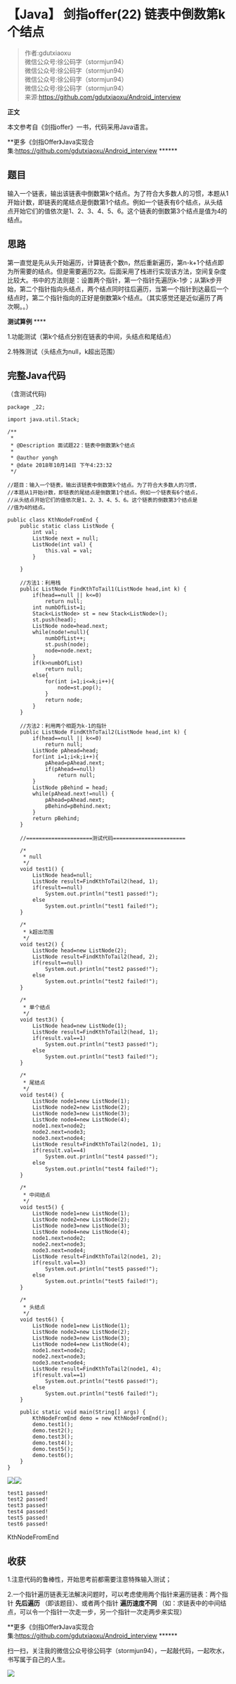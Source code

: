 # 【Java】 剑指offer(22) 链表中倒数第k个结点  
  
> 作者:gdutxiaoxu<br/> 微信公众号:徐公码字（stormjun94）<br/>微信公众号:徐公码字（stormjun94）<br/>微信公众号:徐公码字（stormjun94）<br/>微信公众号:徐公码字（stormjun94）<br/>来源:https://github.com/gdutxiaoxu/Android_interview

**正文**

本文参考自《剑指offer》一书，代码采用Java语言。

**更多《剑指Offer》Java实现合集:https://github.com/gdutxiaoxu/Android_interview ******

## 题目

输入一个链表，输出该链表中倒数第k个结点。为了符合大多数人的习惯，本题从1开始计数，即链表的尾结点是倒数第1个结点。例如一个链表有6个结点，从头结点开始它们的值依次是1、2、3、4、5、6。这个链表的倒数第3个结点是值为4的结点。

## 思路

第一直觉是先从头开始遍历，计算链表个数n，然后重新遍历，第n-k+1个结点即为所需要的结点。但是需要遍历2次。后面采用了栈进行实现该方法，空间复杂度比较大。书中的方法则是：设置两个指针，第一个指针先遍历k-1步；从第k步开始，第二个指针指向头结点，两个结点同时往后遍历，当第一个指针到达最后一个结点时，第二个指针指向的正好是倒数第k个结点。（其实感觉还是近似遍历了两次啊。。）

**测试算例** ****

1.功能测试（第k个结点分别在链表的中间，头结点和尾结点）

2.特殊测试（头结点为null，k超出范围）

## **完整Java代码**

（含测试代码)

    
    
    package _22;
    
    import java.util.Stack;
    
    /**
     * 
     * @Description 面试题22：链表中倒数第k个结点
     *
     * @author yongh
     * @date 2018年10月14日 下午4:23:32
     */
    
    //题目：输入一个链表，输出该链表中倒数第k个结点。为了符合大多数人的习惯，
    //本题从1开始计数，即链表的尾结点是倒数第1个结点。例如一个链表有6个结点，
    //从头结点开始它们的值依次是1、2、3、4、5、6。这个链表的倒数第3个结点是
    //值为4的结点。
    
    public class KthNodeFromEnd {
    	public static class ListNode {
    	    int val;
    	    ListNode next = null;
    	    ListNode(int val) {
    	        this.val = val;
    	    }
    
    	}
    	    
        //方法1：利用栈
        public ListNode FindKthToTail1(ListNode head,int k) {
            if(head==null || k<=0)
                return null;
            int numbOfList=1;
            Stack<ListNode> st = new Stack<ListNode>();
            st.push(head);
            ListNode node=head.next;
            while(node!=null){
                numbOfList++;
                st.push(node);
                node=node.next; 
            }
            if(k>numbOfList)
                return null;
            else{
                for(int i=1;i<=k;i++){
                    node=st.pop();
                }
                return node;
            }
        }
        
        //方法2：利用两个相距为k-1的指针
        public ListNode FindKthToTail2(ListNode head,int k) {
            if(head==null || k<=0)
                return null;
            ListNode pAhead=head;
            for(int i=1;i<k;i++){
                pAhead=pAhead.next;
                if(pAhead==null)
                	return null; 
            }
            ListNode pBehind = head;
            while(pAhead.next!=null) {
            	pAhead=pAhead.next;
            	pBehind=pBehind.next;
            }
            return pBehind;
        }
        
        //=====================测试代码=======================
        
        /*
         * null
         */
        void test1() {
        	ListNode head=null;
        	ListNode result=FindKthToTail2(head, 1);
        	if(result==null)
        		System.out.println("test1 passed!");
        	else
        		System.out.println("test1 failed!");   	
        }
        
        /*
         * k超出范围
         */
        void test2() {
        	ListNode head=new ListNode(2);
        	ListNode result=FindKthToTail2(head, 2);
        	if(result==null)
        		System.out.println("test2 passed!");
        	else
        		System.out.println("test2 failed!");   	
        }
        
        /*
         * 单个结点
         */
        void test3() {
        	ListNode head=new ListNode(1);
        	ListNode result=FindKthToTail2(head, 1);
        	if(result.val==1)
        		System.out.println("test3 passed!");
        	else
        		System.out.println("test3 failed!");   	
        }
        
        /*
         * 尾结点
         */
        void test4() {
        	ListNode node1=new ListNode(1);
        	ListNode node2=new ListNode(2);
        	ListNode node3=new ListNode(3);
        	ListNode node4=new ListNode(4);
        	node1.next=node2;
        	node2.next=node3;
        	node3.next=node4;
        	ListNode result=FindKthToTail2(node1, 1);
        	if(result.val==4)
        		System.out.println("test4 passed!");
        	else
        		System.out.println("test4 failed!");   	
        }
        
        /*
         * 中间结点
         */
        void test5() {
        	ListNode node1=new ListNode(1);
        	ListNode node2=new ListNode(2);
        	ListNode node3=new ListNode(3);
        	ListNode node4=new ListNode(4);
        	node1.next=node2;
        	node2.next=node3;
        	node3.next=node4;
        	ListNode result=FindKthToTail2(node1, 2);
        	if(result.val==3)
        		System.out.println("test5 passed!");
        	else
        		System.out.println("test5 failed!");   	
        }
        
        /*
         * 头结点
         */
        void test6() {
        	ListNode node1=new ListNode(1);
        	ListNode node2=new ListNode(2);
        	ListNode node3=new ListNode(3);
        	ListNode node4=new ListNode(4);
        	node1.next=node2;
        	node2.next=node3;
        	node3.next=node4;
        	ListNode result=FindKthToTail2(node1, 4);
        	if(result.val==1)
        		System.out.println("test6 passed!");
        	else
        		System.out.println("test6 failed!");   	
        }
        
        public static void main(String[] args) {
    		KthNodeFromEnd demo = new KthNodeFromEnd();
    		demo.test1();
    		demo.test2();
    		demo.test3();
    		demo.test4();
    		demo.test5();
    		demo.test6();
    	}
    }
    

![](https://images.cnblogs.com/OutliningIndicators/ContractedBlock.gif)![](https://images.cnblogs.com/OutliningIndicators/ExpandedBlockStart.gif)

    
    
    test1 passed!
    test2 passed!
    test3 passed!
    test4 passed!
    test5 passed!
    test6 passed!

KthNodeFromEnd

## **收获**

1.注意代码的鲁棒性，开始思考前都需要注意特殊输入测试；

2.一个指针遍历链表无法解决问题时，可以考虑使用两个指针来遍历链表：两个指针 **先后遍历** （即该题目）、或者两个指针 **遍历速度不同**
（如：求链表中的中间结点，可以令一个指针一次走一步，另一个指针一次走两步来实现）

**更多《剑指Offer》Java实现合集:https://github.com/gdutxiaoxu/Android_interview ******

扫一扫，关注我的微信公众号徐公码字（stormjun94），一起敲代码，一起吹水，书写属于自己的人生。

![](https://raw.githubusercontent.com/gdutxiaoxu/blog_pic/master/offer/20200722234908.png)